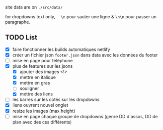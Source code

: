 site data are on `./src/data/`

for dropdowns text only, `  \n` pour sauter une ligne & `\n\n` pour passer un paragraphe.

## TODO List

- [X] faire fonctionner les builds automatiques netlify
- [X] créer un fichier json `footer.json` dans data avec les données du footer
- [ ] mise en page pour téléphone
- [X] plus de features sur les jsons
    - [X] ajouter des images <!>
    - [X] mettre en italique
    - [X] mettre en gras
    - [ ] souligner
    - [X] mettre des liens
- [ ] les barres sur les cotés sur les dropdowns
- [X] liens ouvrent nouvel onglet
- [X] resize les images (max height)
- [ ] mise en page chaque groupe de dropdowns (genre DD d'assos, DD de plan avec des css différents)